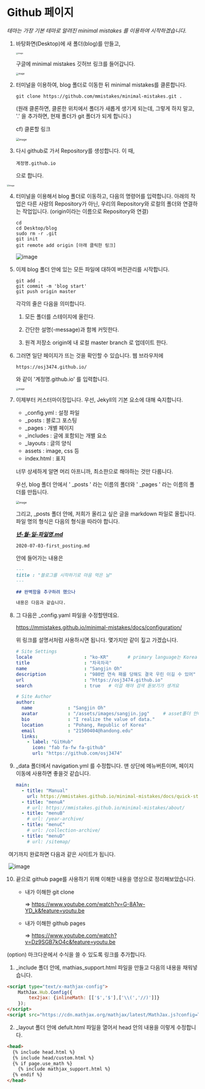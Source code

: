 # Github 페이지

*테마는 가장 기본 테마로 알려진 minimal mistakes 를 이용하여 시작하겠습니다.* 



1. 바탕화면(Desktop)에 새 폴더(blog)를 만들고, 

   <img src="https://user-images.githubusercontent.com/42775225/86331308-de079d00-bc83-11ea-9c7d-33de58a1edb1.png" alt="image" style="zoom:33%;" />

   

   구글에 minimal mistakes 깃허브 링크를 들어갑니다.

   <img src="https://user-images.githubusercontent.com/42775225/86331140-9f71e280-bc83-11ea-8949-c415fe65ab69.png" alt="image " style="zoom:40%;" />





2. 터미널을 이용하여, blog 폴더로 이동한 뒤 minimal mistakes를 클론합니다.

   ```shell
   git clone https://github.com/mmistakes/minimal-mistakes.git .
   ```

   (원래 클론하면, 클론한 위치에서 폴더가 새롭게 생기게 되는데, 그렇게 하지 말고, '.' 을 추가하면, 현재 폴더가 git 폴더가 되게 합니다.)

   cf) 클론할 링크

   <img src="https://user-images.githubusercontent.com/42775225/86332116-03e17180-bc85-11ea-9e72-b470f436bcc1.png" alt="image" style="zoom:50%;" />





3. 다시 github로 가서 Repository를 생성합니다. 이 때, 

   ```shell
   계정명.github.io
   ```

   으로 합니다.

<img src="https://user-images.githubusercontent.com/42775225/86329271-deeaff80-bc80-11ea-909d-098be9b9b99f.png" alt="image " style="zoom:35%;" />





4. 터미널을 이용해서 blog 폴더로 이동하고, 다음의 명령어를 입력합니다. 아래의 작업은 다른 사람의 Repository가 아닌, 우리의 Repository와 로컬의 폴더와 연결하는 작업입니다. (origin이라는 이름으로 Repository와 연결)

   ```shell
   cd
   cd Desktop/blog
   sudo rm -r .git
   git init
   git remote add origin [아래 클릭한 링크]
   ```

   ![image](https://user-images.githubusercontent.com/42775225/86333178-84ed3880-bc86-11ea-8ba8-820b15e6bc25.png)



5. 이제 blog 폴더 안에 있는 모든 파일에 대하여 버전관리를 시작합니다. 

   ```shell
   git add .
   git commit -m 'blog start'
   git push origin master
   ```

   각각의 줄은 다음을 의미합니다.

   1) 모든 폴더를 스테이지에 올린다.

   2) 간단한 설명(-message)과 함께 커밋한다.

   3) 원격 저장소 origin에 내 로컬 master branch 로 업데이트 한다.





6. 그러면 일단 페이지가 뜨는 것을 확인할 수 있습니다. 웹 브라우저에 

   ```
   https://osj3474.github.io/
   ```

   와 같이 '계정명.github.io' 를 입력합니다.

   

   <img src="https://user-images.githubusercontent.com/42775225/86428687-53c54480-bd28-11ea-94a7-881c1df3ac2d.png" alt="image " style="zoom:40%;" />

7. 이제부터 커스터마이징입니다. 우선, Jekyll의 기본 요소에 대해 숙지합니다.

   - _config.yml : 설정 파일
   - _posts : 블로그 포스팅
   - _pages : 개별 페이지
   - _includes : 글에 포함되는 개별 요소
   - _layouts : 글의 양식
   - assets : image, css 등
   - index.html : 표지

   너무 상세하게 알면 머리 아프니까, 최소한으로 해야하는 것만 다룹니다. 

   우선, blog 폴더 안에서 ' _posts ' 라는 이름의 폴더와   ' _pages ' 라는 이름의 폴더를 만듭니다.

   <img src="https://user-images.githubusercontent.com/42775225/86442193-59cb1d80-bd48-11ea-986a-378e0de26bec.png" alt="image " style="zoom:50%;" />

   그리고, _posts 폴더 안에, 저희가 올리고 싶은 글을 markdown 파일로 올립니다. 파일 명의 형식은 다음의 형식을 따라야 합니다.

   <u>***년-월-일-파일명.md***</u>

   ```
   2020-07-03-first_posting.md
   ```

   안에 들어가는 내용은

   ```markdown
   ---
   title : "블로그를 시작하기로 마음 먹은 날"
   ---
   
   ## 완벽함을 추구하려 했으나
   
   내용은 다음과 같습니다.
   ```

   



8. 그 다음은 _config.yaml 파일을 수정할텐데요.

   https://mmistakes.github.io/minimal-mistakes/docs/configuration/

   위 링크를 설명서처럼 사용하시면 됩니다. 몇가지만 같이 짚고 가겠습니다.

   

   ```yaml
   # Site Settings
   locale                   : "ko-KR"       # primary language는 Korea
   title                    : "차곡차곡"
   name                     : "Sangjin Oh"
   description              : "980번 연속 패를 당해도 결국 우린 이길 수 있어"
   url                      : "https://osj3474.github.io"
   search                   : true   # 이걸 해야 검색 돋보기가 생겨요
   
   # Site Author
   author:
     name             : "Sangjin Oh"
     avatar           : "/assets/images/sangjin.jpg"     # asset폴더 안에 images폴더를 만들어서 이미지를 넣어요
     bio              : "I realize the value of data."
     location         : "Pohang, Republic of Korea"
     email            : "21500404@handong.edu"
     links:
       - label: "GitHub"
         icon: "fab fa-fw fa-github"
         url: "https://github.com/osj3474"
   ```



9. _data 폴더에서 navigation.yml 를 수정합니다. 맨 상단에 메뉴버튼이며, 페이지 이동에 사용하면 좋을것 같습니다.

   ```yaml
   main:
     - title: "Manual"
       url: https://mmistakes.github.io/minimal-mistakes/docs/quick-start-guide/
     - title: "menuA"
       # url: https://mmistakes.github.io/minimal-mistakes/about/
     - title: "menuB"
       # url: /year-archive/
     - title: "menuC" 
       # url: /collection-archive/
     - title: "menuD"
       # url: /sitemap/
   ```



​	여기까지 완료하면 다음과 같은 사이트가 됩니다.

​	![image](https://user-images.githubusercontent.com/42775225/86442835-571cf800-bd49-11ea-9012-2560dab85e5f.png)	

10. 끝으로 github page를 사용하기 위해 이해한 내용을 영상으로 정리해보았습니다.

    * 내가 이해한 git clone

      => https://www.youtube.com/watch?v=G-8A1w-YD_k&feature=youtu.be

    * 내가 이해한 github pages 

      => https://www.youtube.com/watch?v=Dz9SGB7kO4c&feature=youtu.be

    





(option) 마크다운에서 수식을 쓸 수 있도록 링크를 추가합니다.

1) _include 폴더 안에, mathias_support.html 파일을 만들고 다음의 내용을 채워넣습니다.

```html
<script type="text/x-mathjax-config">
	MathJax.Hub.Config({
		tex2jax: {inlineMath: [['$','$'],['\\(','//)']]}
	});
</script>
<script src="https://cdn.mathjax.org/mathjax/latest/MathJax.js?config=TeX-AMS-MML_HTMLorMML"></script>
```



2) _layout 폴더 안에 defult.html 파일을 열어서 head 안의 내용을 이렇게 수정합니다.

```html
<head>
  {% include head.html %}
  {% include head/custom.html %}
  {% if page.use_math %}
  	{% include mathjax_support.html %}
  {% endif %}
</head>
```





